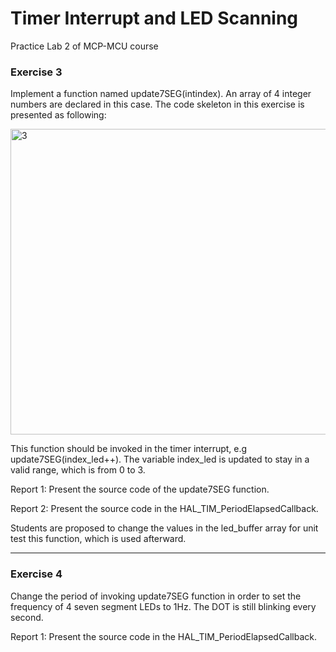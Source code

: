 # Timer Interrupt and LED Scanning
Practice Lab 2 of MCP-MCU course

### Exercise 3
 Implement a function named update7SEG(intindex). An array of 4 integer numbers are
 declared in this case. The code skeleton in this exercise is presented as following:
 
<img width="692" height="489" alt="3" src="https://github.com/user-attachments/assets/c4c365e1-fac6-4e31-8a53-bcfe40c2332d" />


 This function should be invoked in the timer interrupt, e.g update7SEG(index_led++). The variable index_led is updated to stay in a valid range, which is from 0 to 3.
 
 Report 1: Present the source code of the update7SEG function.
 
 Report 2: Present the source code in the HAL_TIM_PeriodElapsedCallback.
 
 Students are proposed to change the values in the led_buffer array for unit test this function, which is used afterward.

---------------------------------------------------------------------------------------------------------------------------
### Exercise 4
 Change the period of invoking update7SEG function in order to set the frequency of 4
 seven segment LEDs to 1Hz. The DOT is still blinking every second.
 
 Report 1: Present the source code in the HAL_TIM_PeriodElapsedCallback.

